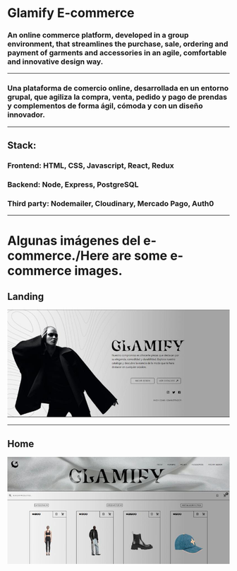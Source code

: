 <h1>Glamify E-commerce</h1>
<h3>An online commerce platform, developed in a group environment, that streamlines the purchase, sale, ordering and payment of garments and accessories in an agile, comfortable and innovative design way.</h3>
<hr />
<h3>Una plataforma de comercio online, desarrollada en un entorno grupal, que agiliza la compra, venta, pedido y pago de prendas y complementos de forma ágil, cómoda y con un diseño innovador.</h3>
<hr />
<h2>Stack:</h4>
<h3>Frontend: HTML, CSS, Javascript, React, Redux</h3>
<h3>Backend: Node, Express, PostgreSQL</h3>
<h3>Third party: Nodemailer, Cloudinary, Mercado Pago, Auth0</h3>
<hr />
<h1>Algunas imágenes del e-commerce./Here are some e-commerce images.</h1>

<h2>Landing</h2>
<img src="./mock-ups/landing.jpeg" alt="" />
<hr />

<h2>Home</h2>
<img src="./mock-ups/home.jpeg" alt="">
